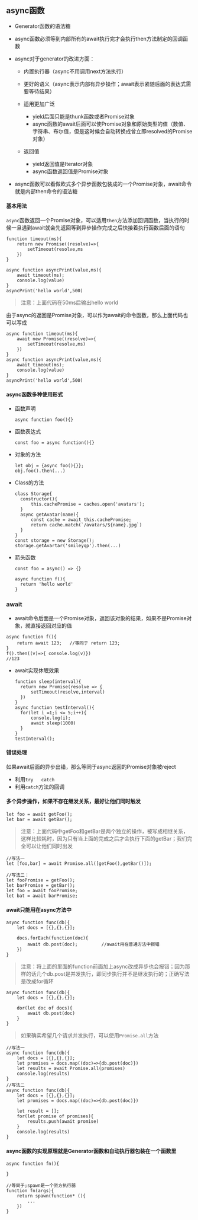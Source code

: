 ## async函数

- Generator函数的语法糖
- async函数必须等到内部所有的await执行完才会执行then方法制定的回调函数

- async对于generator的改进方面：

  - 内置执行器（async不用调用next方法执行）
  - 更好的语义（async表示内部有异步操作；await表示紧随后面的表达式需要等待结果）
  - 适用更加广泛
    - yield后面只能是thunk函数或者Promise对象
    - async函数的await后面可以使Promise对象和原始类型的值（数值、字符串、布尔值，但是这时候会自动转换成曾立即resolved的Promise对象）

  - 返回值
    - yield返回值是Iterator对象
    - async函数返回值是Promise对象

- async函数可以看做欧式多个异步函数包装成的一个Promise对象，await命令就是内部then命令的语法糖

#### 基本用法

`async`函数返回一个Promise对象，可以适用`then`方法添加回调函数，当执行的时候一旦遇到await就会先返回等到异步操作完成之后快接着执行函数后面的语句

```shell
function timeout(ms){
	return new Promise((resolve)=>{
		setTimeout(resolve,ms
	})
}

async function asyncPrint(value,ms){
	await timeout(ms);
	console.log(value)
}
asyncPrint('hello world',500)
```

> 注意：上面代码在50ms后输出hello world

由于async的返回是Promise对象，可以作为await的命令函数，那么上面代码也可以写成

```shell
async function timeout(ms){
	await new Promise((resolve)=>{
		setTimeout(resolve,ms)
	})
}
async function asyncPrint(value,ms){
	await timeout(ms);
	console.log(value)
}
asyncPrint('hello world',500)
```

#### async函数多种使用形式

- 函数声明

  ```shell
  async function foo(){}
  ```

- 函数表达式

  ```shell
  const foo = async function(){}
  ```

- 对象的方法

  ```shell
  let obj = {async foo(){}};
  obj.foo().then(...)
  ```

- Class的方法

  ```shell
  class Storage{
  	constructor(){
  		this.cachePromise = caches.open('avatars');
  	}
  	async getAvatar(name){
  		const cache = await this.cachePromise;
  		return cache.match(`/avatars/${name}.jpg`)
  	}
  }
  const storage = new Storage();
  storage.getAvartar('smileyqp').then(...)
  ```

- 箭头函数

  ```shell
  const foo = async() => {}
  ```

  ```
  async function f(){
  	return 'hello world'
  }
  ```

### await

- await命令后面是一个Promise对象，返回该对象的结果，如果不是Promise对象，就直接返回对应的值

```shell
async function f(){
	return await 123;	//等同于 return 123;
}
f().then((v)=>{	console.log(v)})
//123
```

- await实现休眠效果

  ```shell
  function sleep(interval){
  	return new Promise(resolve => {
  		setTimeout(resolve,interval)
  	})
  }
  async function testInterval(){
  	for(let i =1;i <= 5;i++){
  		console.log(i);
  		await sleep(1000)
  	}
  }
  testInterval();
  ```

  

#### 错误处理

如果await后面的异步出错，那么等同于async返回的Promise对象被reject

- 利用`try   catch`
- 利用`catch`方法的回调

#### 多个异步操作，如果不存在继发关系，最好让他们同时触发

```
let foo = await getFoo();
let bar = await getBar();
```

> 注意：上面代码中getFoo和getBar是两个独立的操作，被写成相继关系，这样比较耗时，因为只有当上面的完成之后才会执行下面的getBar；我们完全可以让他们同时出发

```shell
//写法一
let [foo,bar] = await Promise.all([getFoo(),getBar()]);

//写法二：
let fooPromise = getFoo();
let barPromise = getBar();
let foo = await fooPromise;
let bat = await barPromise;
```

#### await只能用在async方法中

```shell
async function func(db){
	let docs = [{},{},{}];
	
	docs.forEach(function(doc){
		await db.post(doc);			//await用在普通方法中报错
	})
}
```

> 注意：将上面的里面的function前面加上async改成异步也会报错；因为那样的话几个db.post是并发执行，即同步执行并不是继发执行的；正确写法是改成for循环

```shell
async function func(db){
	let docs = [{},{},{}];
	
	dor(let doc of docs){
		await db.post(doc)
	}
}
```

> 如果确实希望几个请求并发执行，可以使用`Promise.all`方法

```shell
//写法一
async function func(db){
	let docs = [{},{},{}];
	let promises = docs.map((doc)=>{db.post(doc)})
	let results = await Promise.all(promises)
	console.log(results)
}
//写法二
async function func(db){
	let docs = [{},{},{}];
	let promises = docs.map((doc)=>{db.post(doc)})
	
	let result = [];
	for(let promise of promises){
		results.push(await promise)
	}
	console.log(results)
}
```

#### async函数的实现原理就是Generator函数和自动执行器包装在一个函数里

```shell
async function fn(){

}

//等同于;spawn是一个资方执行器
function fn(args){
	return spawn(function* (){
		...
	})
}
```

